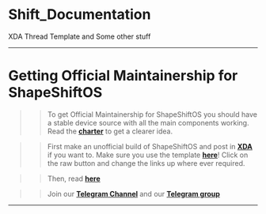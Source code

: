 # Shift_Documentation
XDA Thread Template and Some other stuff


-----------------------------------------	
Getting Official Maintainership for ShapeShiftOS
==========================================
>> To get Official Maintainership for ShapeShiftOS you should have a stable device source with all the main components working. Read the [**charter**](https://github.com/ShapeShiftOS/Shift_Documentation/blob/slave/Charter.mkdn) to get a clearer idea.

>> First make an unofficial build of ShapeShiftOS and post in [**XDA**](https://xda-developers.com) if you want to. Make sure you use the template [**here**](https://github.com/ShapeShiftOS/ShapeShift_Documents/blob/slave/Android11-xda/Template.txt)! Click on the raw button and change the links up where ever required.

>> Then, read [**here**](https://github.com/ShapeShiftOS/ShapeShift_Documents/blob/slave/Official.mkdn)

>> Join our [**Telegram Channel**](https://t.me/shapeshiftoschannel) and our  [**Telegram group**](https://t.me/shapeshiftos)

----------------------------
